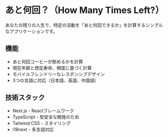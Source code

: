# あと何回？（How Many Times Left?）

あなたの残りの人生で、特定の活動を「あと何回できるか」を計算するシンプルなアプリケーションです。

## 機能

- あと何回コーヒーが飲めるかを計算
- 現在年齢と想定寿命、頻度に基づく計算
- モバイルフレンドリーなレスポンシブデザイン
- 3つの言語に対応（日本語、英語、中国語）

## 技術スタック

- Next.js - Reactフレームワーク
- TypeScript - 型安全な開発のため
- Tailwind CSS - スタイリング
- i18next - 多言語対応

